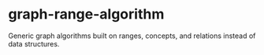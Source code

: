 # graph-range-algorithm
Generic graph algorithms built on ranges, concepts, and relations instead of data structures. 
